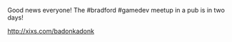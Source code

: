 Good news everyone! The #bradford #gamedev meetup in a pub is in two days!

http://xixs.com/badonkadonk 